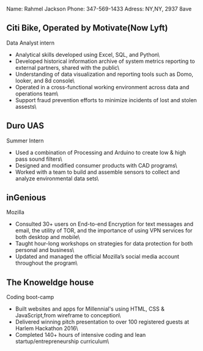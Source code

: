 Name: Rahmel Jackson
Phone: 347-569-1433
Adress: NY,NY, 2937 8ave 

## Citi Bike, Operated by Motivate(Now Lyft)
Data Analyst intern
* Analytical skills developed using Excel, SQL, and Python\
* Developed historical information archive of system metrics reporting to external partners, shared with the public\
* Understanding of data visualization and reporting tools such as Domo, looker, and 8d console\
* Operated in a cross-functional working environment across data and operations team\
* Support fraud prevention efforts to minimize incidents of lost and stolen assests\


## Duro UAS
Summer Intern
* Used a combination of Processing and Arduino to create low & high pass sound filters\
* Designed and modified consumer products with CAD programs\
* Worked with a team to build and assemble sensors to collect and analyze environmental data sets\

## inGenious
Mozilla
* Consulted 30+ users on End-to-end Encryption for text messages and email, the utility of TOR, and the importance of using VPN services for both desktop and mobile\
* Taught hour-long workshops on strategies for data protection for both personal and business\
* Updated and managed the official Mozilla’s social media account throughout the program\

## The Knoweldge house
Coding boot-camp
* Built websites and apps for Millennial's using HTML, CSS & JavaScript,from wireframe to conception\
* Delivered winning pitch presentation to over 100 registered guests at Harlem Hackathon 2016\
* Completed 140+ hours of intensive coding and lean startup/entrepreneurship curriculum\
